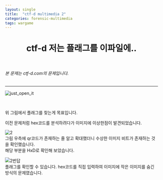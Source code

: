 ```yaml
---
layout: single
title:  "ctf-d multimedia 2"
categories: forensic-multimedia
tags: wargame
---
```


# <center>ctf-d 저는 플래그를 이파일에..</center><br>

###### 본 문제는 ctf-d.com의 문제입니다.<br>

---

![just_open_it](https://user-images.githubusercontent.com/91110884/182997252-5741385b-5790-4ea6-b50b-0974c14f994b.jpg)

<br>

위 그림에서 플래그를 찾는게 목표입니다.<br>

이전 문제처럼 hex코드를 분석하려다가 이미지에 이상한점이 발견되었습니다.<br>

![2](https://user-images.githubusercontent.com/91110884/182997415-6d84303c-a84c-4de4-9985-2d2b04eee3f1.PNG)<br>
그림 우측에 qr코드가 존재하는 줄 알고 확대했더니 수상한 이미지 비트가 존재하는 것을 확인했습니다. <br>
해당 부분을 HxD로 확인해 보았습니다.

![2번답](https://user-images.githubusercontent.com/91110884/182997291-12fcf8da-91c4-4622-98d9-14b3497dc0a8.PNG)<br>
플래그를 확인할 수 있습니다.
hex코드를 직접 입력하여 이미지에 작은 이미지를 숨긴 방식의 문제였습니다.
